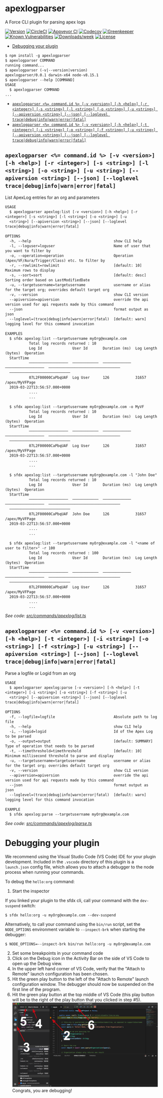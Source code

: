 apexlogparser
=============

A Force CLI plugin for parsing apex logs

[![Version](https://img.shields.io/npm/v/apexlogparser.svg)](https://npmjs.org/package/apexlogparser)
[![CircleCI](https://circleci.com/gh/anandbn/apexlogparser/tree/master.svg?style=shield)](https://circleci.com/gh/anandbn/apexlogparser/tree/master)
[![Appveyor CI](https://ci.appveyor.com/api/projects/status/github/anandbn/apexlogparser?branch=master&svg=true)](https://ci.appveyor.com/project/heroku/apexlogparser/branch/master)
[![Codecov](https://codecov.io/gh/anandbn/apexlogparser/branch/master/graph/badge.svg)](https://codecov.io/gh/anandbn/apexlogparser)
[![Greenkeeper](https://badges.greenkeeper.io/anandbn/apexlogparser.svg)](https://greenkeeper.io/)
[![Known Vulnerabilities](https://snyk.io/test/github/anandbn/apexlogparser/badge.svg)](https://snyk.io/test/github/anandbn/apexlogparser)
[![Downloads/week](https://img.shields.io/npm/dw/apexlogparser.svg)](https://npmjs.org/package/apexlogparser)
[![License](https://img.shields.io/npm/l/apexlogparser.svg)](https://github.com/anandbn/apexlogparser/blob/master/package.json)

<!-- toc -->
* [Debugging your plugin](#debugging-your-plugin)
<!-- tocstop -->
<!-- install -->
<!-- usage -->
```sh-session
$ npm install -g apexlogparser
$ apexlogparser COMMAND
running command...
$ apexlogparser (-v|--version|version)
apexlogparser/0.0.1 darwin-x64 node-v8.15.1
$ apexlogparser --help [COMMAND]
USAGE
  $ apexlogparser COMMAND
...
```
<!-- usagestop -->
<!-- commands -->
* [`apexlogparser <%= command.id %> [-v <version>] [-h <help>] [-r <integer>] [-s <string>] [-l <string>] [-o <string>] [-u <string>] [--apiversion <string>] [--json] [--loglevel trace|debug|info|warn|error|fatal]`](#apexlogparser--commandid---v-version--h-help--r-integer--s-string--l-string--o-string--u-string---apiversion-string---json---loglevel-tracedebuginfowarnerrorfatal)
* [`apexlogparser <%= command.id %> [-v <version>] [-h <help>] [-t <integer>] [-i <string>] [-o <string>] [-f <string>] [-u <string>] [--apiversion <string>] [--json] [--loglevel trace|debug|info|warn|error|fatal]`](#apexlogparser--commandid---v-version--h-help--t-integer--i-string--o-string--f-string--u-string---apiversion-string---json---loglevel-tracedebuginfowarnerrorfatal)

## `apexlogparser <%= command.id %> [-v <version>] [-h <help>] [-r <integer>] [-s <string>] [-l <string>] [-o <string>] [-u <string>] [--apiversion <string>] [--json] [--loglevel trace|debug|info|warn|error|fatal]`

List ApexLog entries for an org and parameters

```
USAGE
  $ apexlogparser apexlog:list [-v <version>] [-h <help>] [-r <integer>] [-s <string>] [-l <string>] [-o <string>] [-u 
  <string>] [--apiversion <string>] [--json] [--loglevel trace|debug|info|warn|error|fatal]

OPTIONS
  -h, --help                                      show CLI help
  -l, --loguser=loguser                           Name of user that you want to filter by
  -o, --operation=operation                       Operation (Apex/VF/Aura/Trigger/Class) etc. to filter by
  -r, --rowlimit=rowlimit                         [default: 10] Maximum rows to display
  -s, --sort=sort                                 [default: desc] Sorting order based on LastModifiedDate
  -u, --targetusername=targetusername             username or alias for the target org; overrides default target org
  -v, --version                                   show CLI version
  --apiversion=apiversion                         override the api version used for api requests made by this command
  --json                                          format output as json
  --loglevel=(trace|debug|info|warn|error|fatal)  [default: warn] logging level for this command invocation

EXAMPLES
  $ sfdx apexlog:list --targetusername myOrg@example.com 
           Total log records returned : 10
           Log Id              User Id       Duration (ms)  Log Length (bytes)  Operation                          
  StartTime
           ──────────────────  ────────────  ─────────────  ──────────────────  ─────────────────────────────────  
  ────────────────────────────
           07L2F00000CaPbqUAF  Log User      126            31657               /apex/MyVFPage                     
  2019-03-22T13:56:57.000+0000
           ....
           ...
        
  $ sfdx apexlog:list --targetusername myOrg@example.com -o MyVF
           Total log records returned : 10
           Log Id              User Id       Duration (ms)  Log Length (bytes)  Operation                          
  StartTime
           ──────────────────  ────────────  ─────────────  ──────────────────  ─────────────────────────────────  
  ────────────────────────────
           07L2F00000CaPbqUAF  Log User      126            31657               /apex/MyVFPage                     
  2019-03-22T13:56:57.000+0000
           ....
           ...
        
  $ sfdx apexlog:list --targetusername myOrg@example.com -l "John Doe"
           Total log records returned : 10
           Log Id              User Id       Duration (ms)  Log Length (bytes)  Operation                          
  StartTime
           ──────────────────  ────────────  ─────────────  ──────────────────  ─────────────────────────────────  
  ────────────────────────────
           07L2F00000CaPbqUAF  John Doe      126            31657               /apex/MyVFPage                     
  2019-03-22T13:56:57.000+0000
           ....
           ...
        
  $ sfdx apexlog:list --targetusername myOrg@example.com -l "<name of user to filter>" -r 100
           Total log records returned : 100
           Log Id              User Id       Duration (ms)  Log Length (bytes)  Operation                          
  StartTime
           ──────────────────  ────────────  ─────────────  ──────────────────  ─────────────────────────────────  
  ────────────────────────────
           07L2F00000CaPbqUAF  Log User      126            31657               /apex/MyVFPage                     
  2019-03-22T13:56:57.000+0000
           ....
           ...
```

_See code: [src/commands/apexlog/list.ts](https://github.com/anandbn/apexlogparser/blob/v0.0.1/src/commands/apexlog/list.ts)_

## `apexlogparser <%= command.id %> [-v <version>] [-h <help>] [-t <integer>] [-i <string>] [-o <string>] [-f <string>] [-u <string>] [--apiversion <string>] [--json] [--loglevel trace|debug|info|warn|error|fatal]`

Parse a logfile or Logid from an org

```
USAGE
  $ apexlogparser apexlog:parse [-v <version>] [-h <help>] [-t <integer>] [-i <string>] [-o <string>] [-f <string>] [-u 
  <string>] [--apiversion <string>] [--json] [--loglevel trace|debug|info|warn|error|fatal]

OPTIONS
  -f, --logfile=logfile                           Absolute path to log file
  -h, --help                                      show CLI help
  -i, --logid=logid                               Id of the Apex Log to be parsed
  -o, --output=output                             [default: SUMMARY] Type of operation that needs to be parsed
  -t, --timethreshold=timethreshold               [default: 10] Minimum millisecond threshold to parse and display
  -u, --targetusername=targetusername             username or alias for the target org; overrides default target org
  -v, --version                                   show CLI version
  --apiversion=apiversion                         override the api version used for api requests made by this command
  --json                                          format output as json
  --loglevel=(trace|debug|info|warn|error|fatal)  [default: warn] logging level for this command invocation

EXAMPLE
  $ sfdx apexlog:parse --targetusername myOrg@example.com
```

_See code: [src/commands/apexlog/parse.ts](https://github.com/anandbn/apexlogparser/blob/v0.0.1/src/commands/apexlog/parse.ts)_
<!-- commandsstop -->
<!-- debugging-your-plugin -->
# Debugging your plugin
We recommend using the Visual Studio Code (VS Code) IDE for your plugin development. Included in the `.vscode` directory of this plugin is a `launch.json` config file, which allows you to attach a debugger to the node process when running your commands.

To debug the `hello:org` command: 
1. Start the inspector
  
If you linked your plugin to the sfdx cli, call your command with the `dev-suspend` switch: 
```sh-session
$ sfdx hello:org -u myOrg@example.com --dev-suspend
```
  
Alternatively, to call your command using the `bin/run` script, set the `NODE_OPTIONS` environment variable to `--inspect-brk` when starting the debugger:
```sh-session
$ NODE_OPTIONS=--inspect-brk bin/run hello:org -u myOrg@example.com
```

2. Set some breakpoints in your command code
3. Click on the Debug icon in the Activity Bar on the side of VS Code to open up the Debug view.
4. In the upper left hand corner of VS Code, verify that the "Attach to Remote" launch configuration has been chosen.
5. Hit the green play button to the left of the "Attach to Remote" launch configuration window. The debugger should now be suspended on the first line of the program. 
6. Hit the green play button at the top middle of VS Code (this play button will be to the right of the play button that you clicked in step #5).
<br><img src=".images/vscodeScreenshot.png" width="480" height="278"><br>
Congrats, you are debugging!
